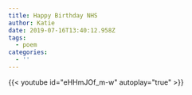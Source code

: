 ```yaml
---
title: Happy Birthday NHS
author: Katie
date: 2019-07-16T13:40:12.958Z
tags:
  - poem
categories:
  - ''
---
```

{{< youtube id="eHHmJOf_m-w" autoplay="true" >}}
